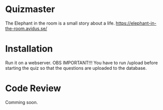 # Quizmaster

The Elephant in the room is a small story about a life.
https://elephant-in-the-room.avidus.se/

# Installation
Run it on a webserver. OBS IMPORTANT!!! You have to run /upload before 
starting the quiz so that the questions are uploaded to the database.

# Code Review

Comming soon.
